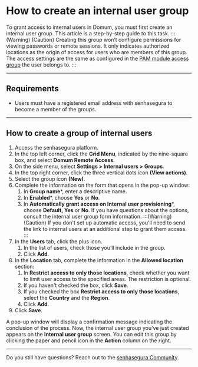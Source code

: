 # How to create an internal user group

To grant access to internal users in Domum, you must first create an internal user group. This article is a step-by-step guide to this task.
:::(Warning) (Caution)
Creating this group won’t configure permissions for viewing passwords or remote sessions. It only indicates authorized locations as the origin of access for users who are members of this group.
The access settings are the same as configured in the [PAM module access group](/v3-32/docs/user-management-access-groups) the user belongs to.
:::

* * *
## Requirements

* Users must have a registered email address with senhasegura to become a member of the groups.

* * *

## How to create a group of internal users

1. Access the senhasegura platform.
2. In the top left corner, click the **Grid Menu**, indicated by the nine-square box, and select **Domum Remote Access**.
3. On the side menu, select **Settings > Internal users > Groups**.
4. In the top right corner, click the three vertical dots icon **(View actions)**.
5. Select the group icon **(New)**.
6. Complete the information on the form that opens in the pop-up window:
    1. In **Group name***, enter a descriptive name.
    2. In **Enabled***, choose **Yes** or **No**.
    3. In **Automatically grant access on Internal user provisioning***, choose **Default, Yes** or **No**. If you have questions about the options, consult the internal user group form information.
    :::(Warning) (Caution)
    If you don't set up automatic access, you'll need to send the link to internal users at an additional step to grant them access.
    :::
7. In the **Users** tab, click the plus icon.
    1. In the list of users, check those you’ll include in the group.
    2. Click **Add**.
8. In the **Location** tab, complete the information in the **Allowed location** section:
    1. In **Restrict access to only those locations**, check whether you want to limit user access to the specified areas. The restriction is optional.
    2. If you haven't checked the box, click **Save**.
    3. If you checked the box **Restrict access to only those locations**, select the **Country** and the **Region**.
    4. Click **Add**.
9. Click **Save**. 

A pop-up window will display a confirmation message indicating the conclusion of the process. Now, the internal user group you’ve just created appears on the **Internal user group** screen. You can edit this group by clicking the paper and pencil icon in the **Action** column on the right.

* * *
Do you still have questions? Reach out to the [senhasegura Community](https://community.senhasegura.io/).

